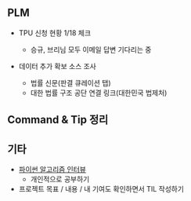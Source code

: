 ## PLM

- TPU 신청 현황 1/18 체크
  - 승규, 브리님 모두 이메일 답변 기다리는 중

- 데이터 추가 확보 소스 조사
  - 법률 신문(판결 큐레이션 탭)
  - 대한 법률 구조 공단 연결 링크(대한민국 법제처)




## Command & Tip 정리




## 기타

- [파이썬 알고리즘 인터뷰](https://github.com/onlybooks/algorithm-interview)
  - 개인적으로 공부하기
- 프로젝트 목표 / 내용 / 내 기여도 확인하면서 TIL 작성하기
